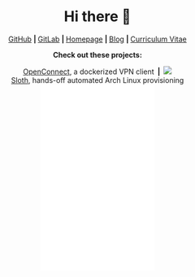 <h1 align="center">Hi there 👋</h1>

<p align="center">
  <a href="https://github.com/aw1cks">GitHub</a>
  <b> | </b><a href="https://gitlab.com/aw1cks">GitLab</a>
  <b> | </b><a href="https://awicks.io">Homepage</a>
  <b> | </b><a href="https://awicks.io/posts/">Blog</a>
  <b> | </b><a href="https://cv.awicks.io">Curriculum Vitae</a>
</p>

<p align="center"><b>Check out these projects:</b></p>

<p align="center">
<a href="https://github.com/aw1cks/openconnect">OpenConnect</a>, a dockerized VPN client<b>&ensp;|&ensp;</b><img src="https://github.com/aw1cks/openconnect/actions/workflows/main.yml/badge.svg"/><br>
<a href="https://github.com/aw1cks/sloth">Sloth</a>, hands-off automated Arch Linux provisioning<br>
<img src="https://github.com/aw1cks/aw1cks/blob/master/github-metrics.svg" alt="Metrics" width="45%">
</p>
